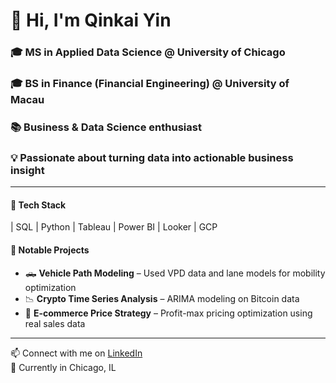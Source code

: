 # 👋 Hi, I'm **Qinkai Yin**

### 🎓 MS in Applied Data Science @ University of Chicago  
### 🎓 BS in Finance (Financial Engineering) @ University of Macau  
### 📚 Business & Data Science enthusiast  
### 💡 Passionate about turning data into actionable business insight

---

#### 🔧 Tech Stack
| SQL | Python | Tableau | Power BI | Looker | GCP

#### 📁 Notable Projects
- 🛻 **Vehicle Path Modeling** – Used VPD data and lane models for mobility optimization  
- 📉 **Crypto Time Series Analysis** – ARIMA modeling on Bitcoin data  
- 🛒 **E-commerce Price Strategy** – Profit-max pricing optimization using real sales data

---

📫 Connect with me on [LinkedIn](https://www.linkedin.com/in/你的用户名)  
📍 Currently in Chicago, IL
